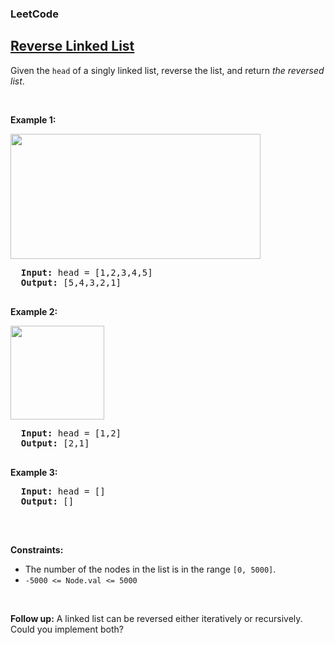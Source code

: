 <body>
  <h3>LeetCode</h3>
  <h2><a href="https://leetcode.com/problems/reverse-linked-list/description/">Reverse Linked List</a></h2> 
  <p>Given the <code>head</code> of a singly linked list, reverse the list, and return <em>the reversed list</em>.</p>

  <p>&nbsp;</p>
  <p><strong class="example">Example 1:</strong></p>
  <img src="https://assets.leetcode.com/uploads/2021/02/19/rev1ex1.jpg" width="400" height="200">
  <pre>
  <strong>Input:</strong> head = [1,2,3,4,5]
  <strong>Output:</strong> [5,4,3,2,1]
  </pre>

  <p><strong class="example">Example 2:</strong></p>
  <img src="https://assets.leetcode.com/uploads/2021/02/19/rev1ex2.jpg" height="150">
  <pre>
  <strong>Input:</strong> head = [1,2]
  <strong>Output:</strong> [2,1]
  </pre>

  <p><strong class="example">Example 3:</strong></p>
  <pre>
  <strong>Input:</strong> head = []
  <strong>Output:</strong> []
  </pre>

  <p>&nbsp;</p>
  <p><strong class="Constraints">Constraints:</strong></p>
  <ul>
    <li>The number of the nodes in the list is in the range <code>[0, 5000]</code>.</li>
    <li><code>-5000</sup> <= Node.val <= 5000</code></li>
    </ul>

  <p>&nbsp;</p>
  <p><strong>Follow up:</strong> A linked list can be reversed either iteratively or recursively. Could you implement both?
    
</body>
